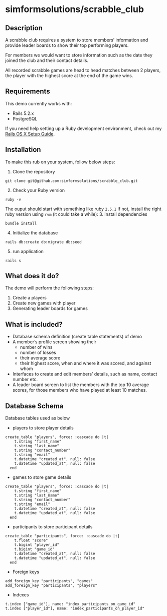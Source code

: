 # simformsolutions/scrabble_club

## Description

A scrabble club requires a system to store members’ information and provide leader boards to show their top performing players.

For members we would want to store information such as the date they joined the club and their contact details.

All recorded scrabble games are head to head matches between 2 players, the player with the highest score at the end of the game wins.


## Requirements

This demo currently works with:

* Rails 5.2.x
* PostgreSQL

If you need help setting up a Ruby development environment, check out my [Rails OS X Setup Guide](https://mattbrictson.com/rails-osx-setup-guide).

## Installation

To make this rub on your system, follow below steps:

1.  Clone the repository
```
git clone git@github.com:simformsolutions/scrabble_club.git
```
2. Check your Ruby version
```
ruby -v
```
The ouput should start with something like ruby `2.5.1` If not, install the right ruby version using `rvm` (it could take a while):
3. Install dependencies
```
bundle install
```
4. Initialize the database
```
rails db:create db:migrate db:seed
```
5. run application
```
rails s
```

## What does it do?

The demo will perform the following steps:

1. Create a players
2. Create new games with player
3. Generating leader boards for games

## What is included?

* Database schema definition (create table statements) of demo 
* A member’s profile screen showing their
  * number of wins
  * number of losses
  * their average score
  * their highest score, when and where it was scored, and against whom
* Interfaces to create and edit members’ details, such as name, contact number etc.
* A leader board screen to list the members with the top 10 average scores, for those members who have played at least 10 matches.

## Database Schema

Database tables used as below
* players to store player details 
```
create_table "players", force: :cascade do |t|
    t.string "first_name"
    t.string "last_name"
    t.string "contact_number"
    t.string "email"
    t.datetime "created_at", null: false
    t.datetime "updated_at", null: false
  end
```

* games to store game details

```
create_table "players", force: :cascade do |t|
    t.string "first_name"
    t.string "last_name"
    t.string "contact_number"
    t.string "email"
    t.datetime "created_at", null: false
    t.datetime "updated_at", null: false
  end
```

* participants to store participant details

```
create_table "participants", force: :cascade do |t|
    t.float "score"
    t.bigint "player_id"
    t.bigint "game_id"
    t.datetime "created_at", null: false
    t.datetime "updated_at", null: false
  end
```

* Foreign keys

``` 
add_foreign_key "participants", "games"
add_foreign_key "participants", "players"

````
  * Indexes

  ```
  t.index ["game_id"], name: "index_participants_on_game_id"
  t.index ["player_id"], name: "index_participants_on_player_id"
```